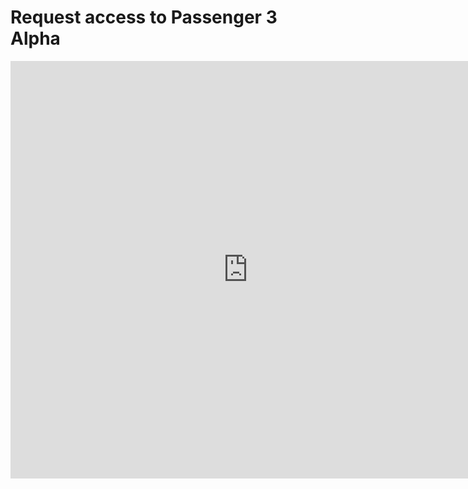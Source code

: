 # Request access to Passenger 3 Alpha

<html>
<iframe src="https://docs.google.com/spreadsheet/embeddedform?formkey=dE9GbnI2WmtVVFlqVWZqeTRlMUJtNFE6MQ" width="760" height="668" frameborder="0" marginheight="0" marginwidth="0">Loading...</iframe>
</html>